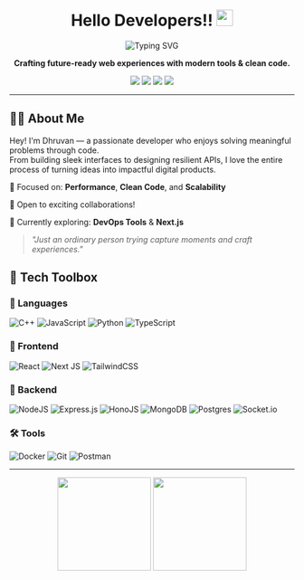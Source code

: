 
<h1 align="center">Hello Developers!!  <img src="https://github.com/sciencepal/sciencepal/blob/master/assets/Hi.gif" width="29px"></h1>
  

<p align="center">
  <img src="https://readme-typing-svg.herokuapp.com?font=Fira+Code&weight=500&size=22&pause=1000&color=00FF99&center=true&vCenter=true&width=460&lines=Full-Stack+Developer;React+%7C+Next.js+%7C+Node.js;Clean.+Scalable.+User-friendly." alt="Typing SVG" />
</p>
<p align="center">
  <b>Crafting future-ready web experiences with modern tools & clean code.</b>
</p>

<p align="center">
  <a href="https://dhruvanpatel.dev"><img src="https://img.shields.io/badge/🌐 Portfolio-000?style=for-the-badge" /></a>
  <a href="https://www.linkedin.com/in/dhruvan-patel/"><img src="https://img.shields.io/badge/💼 LinkedIn-000?style=for-the-badge&logo=linkedin&logoColor=white" /></a>
  <a href="https://x.com/dhruvan005"><img src="https://img.shields.io/badge/🕊️ X (Twitter)-000?style=for-the-badge&logo=twitter&logoColor=white" /></a>
  <a> <img src="https://komarev.com/ghpvc/?username=dhruvan005&label=Profile%20Visits&color=blue&style=for-the-badge" /> </a>
</p>

---

## 🙋‍♂️ About Me

Hey! I'm Dhruvan — a passionate developer who enjoys solving meaningful problems through code.  
From building sleek interfaces to designing resilient APIs, I love the entire process of turning ideas into impactful digital products.

🧠 Focused on: **Performance**, **Clean Code**, and **Scalability**

🤝 Open to exciting collaborations!

🌱 Currently exploring: **DevOps Tools** & **Next.js**


> *"Just an ordinary person trying capture moments and craft experiences."*



## 🚀 Tech Toolbox

### 🧠 Languages  
![C++](https://img.shields.io/badge/c++-%2300599C.svg?style=for-the-badge&logo=c%2B%2B&logoColor=white)
![JavaScript](https://img.shields.io/badge/javascript-%23323330.svg?style=for-the-badge&logo=javascript&logoColor=%23F7DF1E) 
![Python](https://img.shields.io/badge/python-3670A0?style=for-the-badge&logo=python&logoColor=ffdd54) 
![TypeScript](https://img.shields.io/badge/typescript-%23007ACC.svg?style=for-the-badge&logo=typescript&logoColor=white)

### 🎨 Frontend  
![React](https://img.shields.io/badge/react-%2320232a.svg?style=for-the-badge&logo=react&logoColor=%2361DAFB)
![Next JS](https://img.shields.io/badge/Next-black?style=for-the-badge&logo=next.js&logoColor=white)
![TailwindCSS](https://img.shields.io/badge/tailwindcss-%2338B2AC.svg?style=for-the-badge&logo=tailwind-css&logoColor=black)

### 🔧 Backend  
 ![NodeJS](https://img.shields.io/badge/node.js-6DA55F?style=for-the-badge&logo=node.js&logoColor=white) 
![Express.js](https://img.shields.io/badge/express.js-%23404d59.svg?style=for-the-badge&logo=express&logoColor=%2361DAFB)
![HonoJS](https://img.shields.io/badge/hono-E36002?style=for-the-badge&logo=hono&logoColor=white)
 ![MongoDB](https://img.shields.io/badge/MongoDB-%234ea94b.svg?style=for-the-badge&logo=mongodb&logoColor=white)
![Postgres](https://img.shields.io/badge/postgres-%23316192.svg?style=for-the-badge&logo=postgresql&logoColor=white)
![Socket.io](https://img.shields.io/badge/Socket.io-black?style=for-the-badge&logo=socket.io&badgeColor=010101)

### 🛠 Tools  
![Docker](https://img.shields.io/badge/Docker-2CA5E0?style=for-the-badge&logo=docker&logoColor=white)
![Git](https://img.shields.io/badge/GIT-E44C30?style=for-the-badge&logo=git&logoColor=white)
![Postman](https://img.shields.io/badge/Postman-FF6C37?style=for-the-badge&logo=Postman&logoColor=white)

---

<p align="center">
  <img src="https://nirzak-streak-stats.vercel.app/?user=dhruvan005&theme=gruvbox&hide_border=false" height="165" />
  <img src="https://github-readme-stats.vercel.app/api/top-langs/?username=dhruvan005&theme=gruvbox&hide_border=false&include_all_commits=true&count_private=false&layout=compact" height="165" />
</p>

<!-- Proudly created with GPRM ( https://gprm.itsvg.in ) -->

